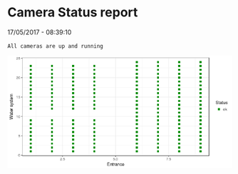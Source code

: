 Camera Status report
================
17/05/2017 - 08:39:10

    All cameras are up and running

![](camreport_files/figure-markdown_github/unnamed-chunk-2-1.png)
